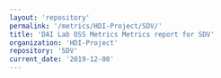 ```yaml
---
layout: 'repository'
permalink: '/metrics/HDI-Project/SDV/'
title: 'DAI Lab OSS Metrics Metrics report for SDV'
organization: 'HDI-Project'
repository: 'SDV'
current_date: '2019-12-08'
---
```

